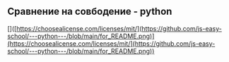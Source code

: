 ## Сравнение на совбодение - python

[]([https://choosealicense.com/licenses/mit/](https://github.com/js-easy-school/---python---/blob/main/for_README.png)](https://choosealicense.com/licenses/mit/](https://github.com/js-easy-school/---python---/blob/main/for_README.png))

